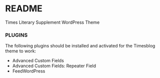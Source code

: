 # README #

Times Literary Supplement WordPress Theme

### PLUGINS ###

The following plugins should be installed and activated for the Timesblog theme to work:

- Advanced Custom Fields
- Advanced Custom Fields: Repeater Field
- FeedWordPress